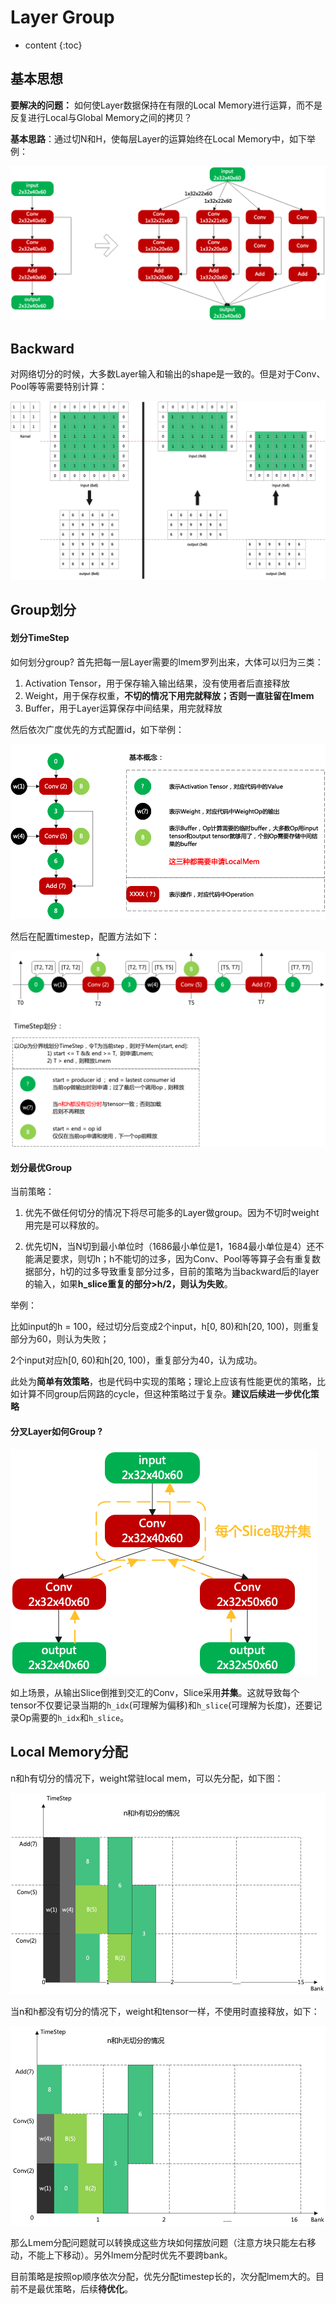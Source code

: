 # Layer Group



* content
{:toc}


## 基本思想

**要解决的问题：** 如何使Layer数据保持在有限的Local Memory进行运算，而不是反复进行Local与Global Memory之间的拷贝？

**基本思路**：通过切N和H，使每层Layer的运算始终在Local Memory中，如下举例：

![](./assets/lg_slice.png)

## Backward

对网络切分的时候，大多数Layer输入和输出的shape是一致的。但是对于Conv、Pool等等需要特别计算：

![](./assets/lg_backward.png)

## Group划分

#### 划分TimeStep

如何划分group? 首先把每一层Layer需要的lmem罗列出来，大体可以归为三类：

1. Activation Tensor，用于保存输入输出结果，没有使用者后直接释放
2. Weight，用于保存权重，**不切的情况下用完就释放；否则一直驻留在lmem**
3. Buffer，用于Layer运算保存中间结果，用完就释放

然后依次广度优先的方式配置id，如下举例：

![](./assets/lg_lmem.png)

然后在配置timestep，配置方法如下：

![](./assets/lg_timestep.png)

#### 划分最优Group

当前策略：

1. 优先不做任何切分的情况下将尽可能多的Layer做group。因为不切时weight用完是可以释放的。

2. 优先切N，当N切到最小单位时（1686最小单位是1，1684最小单位是4）还不能满足要求，则切h；h不能切的过多，因为Conv、Pool等等算子会有重复数据部分，h切的过多导致重复部分过多，目前的策略为当backward后的layer的输入，如果**h_slice重复的部分>h/2，则认为失败**。

举例：

比如input的h = 100，经过切分后变成2个input，h[0, 80)和h[20, 100)，则重复部分为60，则认为失败；

2个input对应h[0, 60)和h[20, 100)，重复部分为40，认为成功。

此处为**简单有效策略**，也是代码中实现的策略；理论上应该有性能更优的策略，比如计算不同group后网路的cycle，但这种策略过于复杂。**建议后续进一步优化策略**



#### 分叉Layer如何Group ?

![](./assets/lg_branch.png)

如上场景，从输出Slice倒推到交汇的Conv，Slice采用**并集**。这就导致每个tensor不仅要记录当期的`h_idx`(可理解为偏移)和`h_slice`(可理解为长度)，还要记录Op需要的`h_idx`和`h_slice`。



## Local Memory分配

n和h有切分的情况下，weight常驻local mem，可以先分配，如下图：

![](./assets/lg_nh_alloc.png)

当n和h都没有切分的情况下，weight和tensor一样，不使用时直接释放，如下：

![](./assets/lg_alloc.png)

那么Lmem分配问题就可以转换成这些方块如何摆放问题（注意方块只能左右移动，不能上下移动）。另外lmem分配时优先不要跨bank。

目前策略是按照op顺序依次分配，优先分配timestep长的，次分配lmem大的。目前不是最优策略，后续**待优化**。





